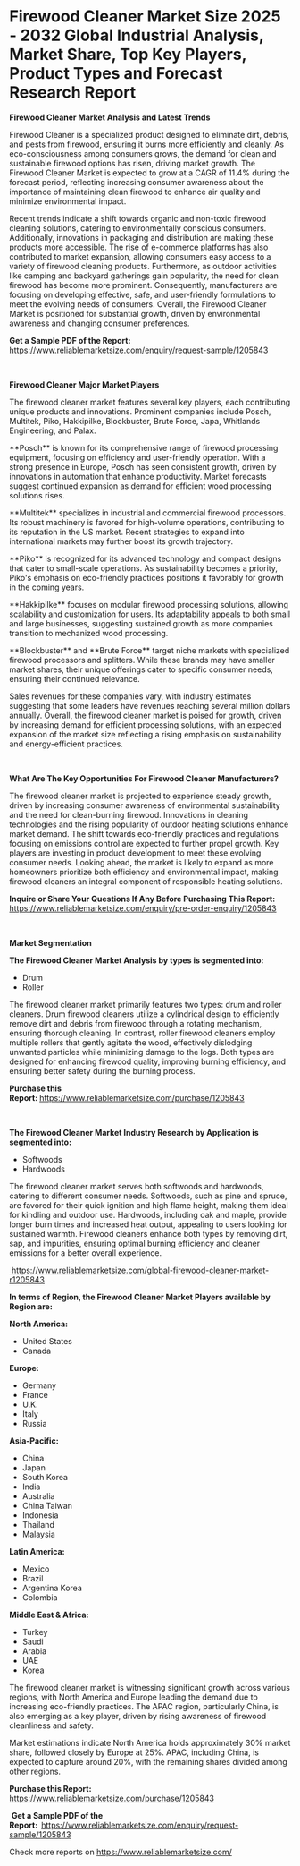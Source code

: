 <p><h1>Firewood Cleaner Market Size 2025 - 2032 Global Industrial Analysis, Market Share, Top Key Players, Product Types and Forecast Research Report</h1></p><p><strong>Firewood Cleaner Market Analysis and Latest Trends</strong></p>
<p><p>Firewood Cleaner is a specialized product designed to eliminate dirt, debris, and pests from firewood, ensuring it burns more efficiently and cleanly. As eco-consciousness among consumers grows, the demand for clean and sustainable firewood options has risen, driving market growth. The Firewood Cleaner Market is expected to grow at a CAGR of 11.4% during the forecast period, reflecting increasing consumer awareness about the importance of maintaining clean firewood to enhance air quality and minimize environmental impact.</p><p>Recent trends indicate a shift towards organic and non-toxic firewood cleaning solutions, catering to environmentally conscious consumers. Additionally, innovations in packaging and distribution are making these products more accessible. The rise of e-commerce platforms has also contributed to market expansion, allowing consumers easy access to a variety of firewood cleaning products. Furthermore, as outdoor activities like camping and backyard gatherings gain popularity, the need for clean firewood has become more prominent. Consequently, manufacturers are focusing on developing effective, safe, and user-friendly formulations to meet the evolving needs of consumers. Overall, the Firewood Cleaner Market is positioned for substantial growth, driven by environmental awareness and changing consumer preferences.</p></p>
<p><strong>Get a Sample PDF of the Report:&nbsp;</strong> <a href="https://www.reliablemarketsize.com/enquiry/request-sample/1205843?utm_campaign=3166&utm_medium=2&utm_source=Github&utm_content=ia&utm_term=10042025&utm_id=firewood-cleaner">https://www.reliablemarketsize.com/enquiry/request-sample/1205843</a></p>
<p>&nbsp;</p>
<p><strong>Firewood Cleaner Major Market Players</strong></p>
<p><p>The firewood cleaner market features several key players, each contributing unique products and innovations. Prominent companies include Posch, Multitek, Piko, Hakkipilke, Blockbuster, Brute Force, Japa, Whitlands Engineering, and Palax.</p><p>**Posch** is known for its comprehensive range of firewood processing equipment, focusing on efficiency and user-friendly operation. With a strong presence in Europe, Posch has seen consistent growth, driven by innovations in automation that enhance productivity. Market forecasts suggest continued expansion as demand for efficient wood processing solutions rises.</p><p>**Multitek** specializes in industrial and commercial firewood processors. Its robust machinery is favored for high-volume operations, contributing to its reputation in the US market. Recent strategies to expand into international markets may further boost its growth trajectory.</p><p>**Piko** is recognized for its advanced technology and compact designs that cater to small-scale operations. As sustainability becomes a priority, Piko's emphasis on eco-friendly practices positions it favorably for growth in the coming years.</p><p>**Hakkipilke** focuses on modular firewood processing solutions, allowing scalability and customization for users. Its adaptability appeals to both small and large businesses, suggesting sustained growth as more companies transition to mechanized wood processing.</p><p>**Blockbuster** and **Brute Force** target niche markets with specialized firewood processors and splitters. While these brands may have smaller market shares, their unique offerings cater to specific consumer needs, ensuring their continued relevance.</p><p>Sales revenues for these companies vary, with industry estimates suggesting that some leaders have revenues reaching several million dollars annually. Overall, the firewood cleaner market is poised for growth, driven by increasing demand for efficient processing solutions, with an expected expansion of the market size reflecting a rising emphasis on sustainability and energy-efficient practices.</p></p>
<p>&nbsp;</p>
<p><strong>What Are The Key Opportunities For Firewood Cleaner Manufacturers?</strong></p>
<p><p>The firewood cleaner market is projected to experience steady growth, driven by increasing consumer awareness of environmental sustainability and the need for clean-burning firewood. Innovations in cleaning technologies and the rising popularity of outdoor heating solutions enhance market demand. The shift towards eco-friendly practices and regulations focusing on emissions control are expected to further propel growth. Key players are investing in product development to meet these evolving consumer needs. Looking ahead, the market is likely to expand as more homeowners prioritize both efficiency and environmental impact, making firewood cleaners an integral component of responsible heating solutions.</p></p>
<p><strong>Inquire or Share Your Questions If Any Before Purchasing This Report:</strong> <a href="https://www.reliablemarketsize.com/enquiry/pre-order-enquiry/1205843?utm_campaign=3166&utm_medium=2&utm_source=Github&utm_content=ia&utm_term=10042025&utm_id=firewood-cleaner">https://www.reliablemarketsize.com/enquiry/pre-order-enquiry/1205843</a></p>
<p>&nbsp;</p>
<p><strong>Market Segmentation</strong></p>
<p><strong>The Firewood Cleaner Market Analysis by types is segmented into:</strong></p>
<p><ul><li>Drum</li><li>Roller</li></ul></p>
<p><p>The firewood cleaner market primarily features two types: drum and roller cleaners. Drum firewood cleaners utilize a cylindrical design to efficiently remove dirt and debris from firewood through a rotating mechanism, ensuring thorough cleaning. In contrast, roller firewood cleaners employ multiple rollers that gently agitate the wood, effectively dislodging unwanted particles while minimizing damage to the logs. Both types are designed for enhancing firewood quality, improving burning efficiency, and ensuring better safety during the burning process.</p></p>
<p><strong>Purchase this Report:&nbsp;</strong><a href="https://www.reliablemarketsize.com/purchase/1205843?utm_campaign=3166&utm_medium=2&utm_source=Github&utm_content=ia&utm_term=10042025&utm_id=firewood-cleaner">https://www.reliablemarketsize.com/purchase/1205843</a></p>
<p>&nbsp;</p>
<p><strong>The Firewood Cleaner Market Industry Research by Application is segmented into:</strong></p>
<p><ul><li>Softwoods</li><li>Hardwoods</li></ul></p>
<p><p>The firewood cleaner market serves both softwoods and hardwoods, catering to different consumer needs. Softwoods, such as pine and spruce, are favored for their quick ignition and high flame height, making them ideal for kindling and outdoor use. Hardwoods, including oak and maple, provide longer burn times and increased heat output, appealing to users looking for sustained warmth. Firewood cleaners enhance both types by removing dirt, sap, and impurities, ensuring optimal burning efficiency and cleaner emissions for a better overall experience.</p></p>
<p><a href="https://www.reliablemarketsize.com/global-firewood-cleaner-market-r1205843?utm_campaign=3166&utm_medium=2&utm_source=Github&utm_content=ia&utm_term=10042025&utm_id=firewood-cleaner">&nbsp;https://www.reliablemarketsize.com/global-firewood-cleaner-market-r1205843</a></p>
<p><strong>In terms of Region, the Firewood Cleaner Market Players available by Region are:</strong></p>
<p>
    <p> <strong> North America: </strong>
        <ul>
            <li>United States</li>
            <li>Canada</li>
        </ul>
        </p> 
    <p> <strong> Europe: </strong>
        <ul>
            <li>Germany</li>
            <li>France</li>
            <li>U.K.</li>
            <li>Italy</li>
            <li>Russia</li>
        </ul>
        </p> 
    <p> <strong> Asia-Pacific: </strong>
        <ul>
            <li>China</li>
            <li>Japan</li>
            <li>South Korea</li>
            <li>India</li>
            <li>Australia</li>
            <li>China Taiwan</li>
            <li>Indonesia</li>
            <li>Thailand</li>
            <li>Malaysia</li>
        </ul>
        </p> 
    <p> <strong> Latin America: </strong>
        <ul>
            <li>Mexico</li>
            <li>Brazil</li>
            <li>Argentina Korea</li>
            <li>Colombia</li>
        </ul>
        </p> 
    <p> <strong> Middle East & Africa: </strong>
        <ul>
            <li>Turkey</li>
            <li>Saudi</li>
            <li>Arabia</li>
            <li>UAE</li>
            <li>Korea</li>
        </ul>
    </p>
    </p>
<p><p>The firewood cleaner market is witnessing significant growth across various regions, with North America and Europe leading the demand due to increasing eco-friendly practices. The APAC region, particularly China, is also emerging as a key player, driven by rising awareness of firewood cleanliness and safety. </p><p>Market estimations indicate North America holds approximately 30% market share, followed closely by Europe at 25%. APAC, including China, is expected to capture around 20%, with the remaining shares divided among other regions.</p></p>
<p><strong>Purchase this Report: </strong><a href="https://www.reliablemarketsize.com/purchase/1205843?utm_campaign=3166&utm_medium=2&utm_source=Github&utm_content=ia&utm_term=10042025&utm_id=firewood-cleaner">https://www.reliablemarketsize.com/purchase/1205843</a></p>
<p>&nbsp;<strong>Get a Sample PDF of the Report:&nbsp;&nbsp;</strong><a href="https://www.reliablemarketsize.com/enquiry/request-sample/1205843?utm_campaign=3166&utm_medium=2&utm_source=Github&utm_content=ia&utm_term=10042025&utm_id=firewood-cleaner">https://www.reliablemarketsize.com/enquiry/request-sample/1205843</a></p>
<p><strong></strong></p>
<p>Check more reports on <a href="https://www.reliablemarketsize.com/?utm_campaign=3166&utm_medium=2&utm_source=Github&utm_content=ia&utm_term=10042025&utm_id=firewood-cleaner">https://www.reliablemarketsize.com/</a></p>